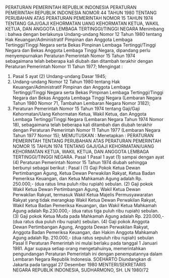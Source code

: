 PERATURAN PEMERINTAH REPUBLIK INDONESIA PERATURAN PEMERINTAH REPUBLIK INDONESIA NOMOR 44 TAHUN 1980 TENTANG PERUBAHAN ATAS PERATURAN PEMERINTAH NOMOR 15 TAHUN 1974 TENTANG GAJI/GAJI KEHORMATAN UANG KEHORMATAN KETUA, WAKIL KETUA, DAN ANGGOTA LEMBAGA TERTINGGI/TINGGI NEGARA
Menimbang :
 bahwa dengan berlakunya Undang-undang Nomor 12 Tahun 1980 tentang Hak Keuangan/Administratif Pimpinan dan Anggota Lembaga Tertinggi/Tinggi Negara serta Bekas Pimpinan Lembaga Tertinggi/Tinggi Negara dan Bekas Anggota Lembaga Tinggi Negara, dipandang perlu menyempurnakan Peraturan Pemerintah Nomor 15 Tahun 1974 sebagaimana telah beberapa kali diubah dan ditambah terakhir dengan Peraturan Pemerintah Nomor 11 Tahun 1977;
Mengingat :

1. Pasal 5 ayat (2) Undang-undang Dasar 1945;
2. Undang-undang Nomor 12 Tahun 1980 tentang Hak Keuangan/Administratif Pimpinan dan Anggota Lembaga Tertinggi/Tinggi Negara serta Bekas Pimpinan Lembaga Tertinggi/Tinggi Negara dan Bekas Anggota Lembaga Tinggi Negara (Lembaran Negara Tahun 1980 Nomor 71, Tambahan Lembaran Negara Nomor 3182);
3. Peraturan Pemerintah Nomor 15 Tahun 1974 tentang Gaji/Gaji Kehormatan/Uang Kehormatan Ketua, Wakil Ketua, dan Anggota Lembaga Tertinggi/Tinggi Negara (Lembaran Negara Tahun 1974 Nomor 18), sebagaimana telah beberapa kali ditambah dan diubah terakhir dengan Peraturan Pemerintah Nomor 11 Tahun 1977 (Lembaran Negara Tahun 1977 Nomor 15);
MEMUTUSKAN :
 Menetapkan : PERATURAN PEMERINTAH TENTANG PERUBAHAN ATAS PERATURAN PEMERINTAH NOMOR 15 TAHUN 1974 TENTANG GAJI/GAJI KEHORMATAN/UANG KEHORMATAN KETUA, WAKIL KETUA, DAN ANGGOTA LEMBAGA TERTINGGI/TINGGI NEGARA.
Pasal 1
Pasal 1 ayat (1) sampai dengan ayat (4) Peraturan Pemerintah Nomor 15 Tahun 1974 diubah sehingga berbunyi sebagai berikut :
Pasal I
(1) Gaji Pokok Ketua Dewan Pertimbangan Agung, Ketua Dewan Perwakilan Rakyat, Ketua Badan Pemeriksa Keuangan, dan Ketua Mahkamah Agung adalah Rp. 250.000,- (dua ratus lima puluh ribu rupiah) sebulan.
(2) Gaji pokok Wakil Ketua Dewan Pertimbangan Agung, Wakil Ketua Dewan Perwakilan Rakyat, termasuk Wakil Ketua Majelis Permusyawaratan Rakyat yang tidak merangkap Wakil Ketua Dewan Perwakilan Rakyat, Wakil Ketua Badan Pemeriksa Keuangan, dan Wakil Ketua Mahkamah Agung adalah Rp.230.000,- (dua ratus tiga puluh ribu rupiah) sebulan.
(3) Gaji pokok Ketua Muda pada Mahkamah Agung adalah Rp. 220.000,- (dua ratus dua puluh ribu rupiah) sebulan.
(4) Gaji pokok Anggota Dewan Pertimbangan Agung, Anggota Dewan Perwakilan Rakyat, Anggota Badan Pemeriksa Keuangan, dan Hakim Anggota Mahkamah Agung adalah Rp. 210.000,- (dua ratus sepuluh ribu rupiah) sebulan
Pasal II
Peraturan Pemerintah ini mulai berlaku pada tanggal 1 Januari 1981. Agar supaya setiap orang mengetahuinya, memerintahkan pengundangan Peraturan Pemerintah ini dengan penempatannya dalam Lembaran Negara Republik Indonesia. SOEHARTO Diundangkan di Jakarta pada tanggal 27 Desember 1980 MENTERI/SEKRETARIS NEGARA REPUBLIK INDONESIA, SUDHARMONO, SH. LN 1980/72